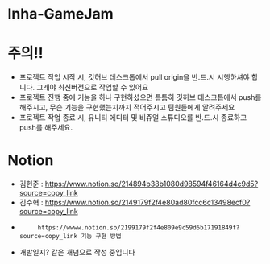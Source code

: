 # Inha-GameJam      
# 주의!!    
- 프로젝트 작업 시작 시, 깃허브 데스크톱에서 pull origin을 반.드.시 시행하셔야 합니다. 그래야 최신버전으로 작업할 수 있어요     
- 프로젝트 진행 중에 기능을 하나 구현하셨으면 틈틈히 깃허브 데스크톱에서 push를 해주시고, 무슨 기능을 구현했는지까지 적어주시고 팀원들에게 알려주세요     
- 프로젝트 작업 종료 시, 유니티 에디터 및 비쥬얼 스튜디오를 반.드.시 종료하고 push를 해주세요.
# Notion    
- 김현준 : https://www.notion.so/214894b38b1080d98594f46164d4c9d5?source=copy_link     
- 김수혁 : https://www.notion.so/2149179f2f4e80ad80fcc6c13498ecf0?source=copy_link 
-          https://wwww.notion.so/2199179f2f4e809e9c59d6b17191849f?source=copy_link 기능 구현 방법
- 개발일지? 같은 개념으로 작성 중입니다
